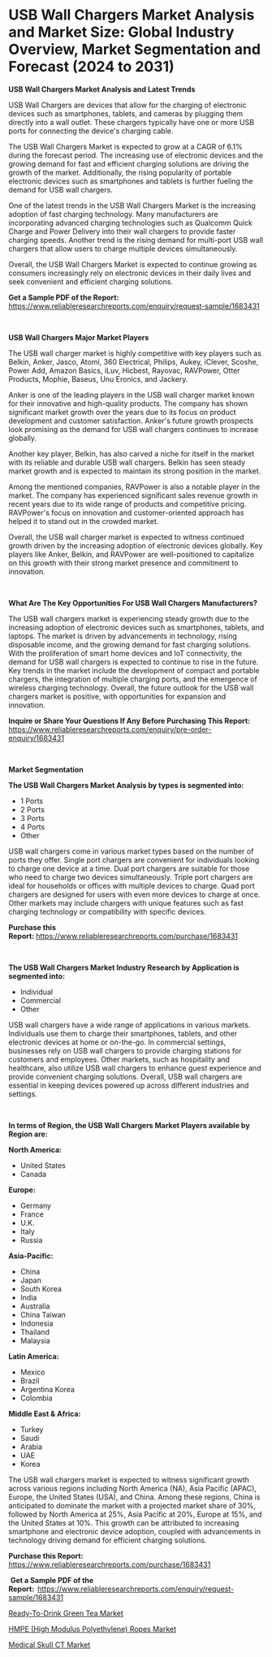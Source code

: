 <p><h1>USB Wall Chargers Market Analysis and Market Size: Global Industry Overview, Market Segmentation and Forecast (2024 to 2031)</h1></p><p><strong>USB Wall Chargers Market Analysis and Latest Trends</strong></p>
<p><p>USB Wall Chargers are devices that allow for the charging of electronic devices such as smartphones, tablets, and cameras by plugging them directly into a wall outlet. These chargers typically have one or more USB ports for connecting the device's charging cable.</p><p>The USB Wall Chargers Market is expected to grow at a CAGR of 6.1% during the forecast period. The increasing use of electronic devices and the growing demand for fast and efficient charging solutions are driving the growth of the market. Additionally, the rising popularity of portable electronic devices such as smartphones and tablets is further fueling the demand for USB wall chargers.</p><p>One of the latest trends in the USB Wall Chargers Market is the increasing adoption of fast charging technology. Many manufacturers are incorporating advanced charging technologies such as Qualcomm Quick Charge and Power Delivery into their wall chargers to provide faster charging speeds. Another trend is the rising demand for multi-port USB wall chargers that allow users to charge multiple devices simultaneously.</p><p>Overall, the USB Wall Chargers Market is expected to continue growing as consumers increasingly rely on electronic devices in their daily lives and seek convenient and efficient charging solutions.</p></p>
<p><strong>Get a Sample PDF of the Report:&nbsp;</strong> <a href="https://www.reliableresearchreports.com/enquiry/request-sample/1683431">https://www.reliableresearchreports.com/enquiry/request-sample/1683431</a></p>
<p>&nbsp;</p>
<p><strong>USB Wall Chargers Major Market Players</strong></p>
<p><p>The USB wall charger market is highly competitive with key players such as Belkin, Anker, Jasco, Atomi, 360 Electrical, Philips, Aukey, iClever, Scoshe, Power Add, Amazon Basics, iLuv, Hicbest, Rayovac, RAVPower, Otter Products, Mophie, Baseus, Unu Eronics, and Jackery.</p><p>Anker is one of the leading players in the USB wall charger market known for their innovative and high-quality products. The company has shown significant market growth over the years due to its focus on product development and customer satisfaction. Anker's future growth prospects look promising as the demand for USB wall chargers continues to increase globally.</p><p>Another key player, Belkin, has also carved a niche for itself in the market with its reliable and durable USB wall chargers. Belkin has seen steady market growth and is expected to maintain its strong position in the market. </p><p>Among the mentioned companies, RAVPower is also a notable player in the market. The company has experienced significant sales revenue growth in recent years due to its wide range of products and competitive pricing. RAVPower's focus on innovation and customer-oriented approach has helped it to stand out in the crowded market.</p><p>Overall, the USB wall charger market is expected to witness continued growth driven by the increasing adoption of electronic devices globally. Key players like Anker, Belkin, and RAVPower are well-positioned to capitalize on this growth with their strong market presence and commitment to innovation.</p></p>
<p>&nbsp;</p>
<p><strong>What Are The Key Opportunities For USB Wall Chargers Manufacturers?</strong></p>
<p><p>The USB wall chargers market is experiencing steady growth due to the increasing adoption of electronic devices such as smartphones, tablets, and laptops. The market is driven by advancements in technology, rising disposable income, and the growing demand for fast charging solutions. With the proliferation of smart home devices and IoT connectivity, the demand for USB wall chargers is expected to continue to rise in the future. Key trends in the market include the development of compact and portable chargers, the integration of multiple charging ports, and the emergence of wireless charging technology. Overall, the future outlook for the USB wall chargers market is positive, with opportunities for expansion and innovation.</p></p>
<p><strong>Inquire or Share Your Questions If Any Before Purchasing This Report:</strong> <a href="https://www.reliableresearchreports.com/enquiry/pre-order-enquiry/1683431">https://www.reliableresearchreports.com/enquiry/pre-order-enquiry/1683431</a></p>
<p>&nbsp;</p>
<p><strong>Market Segmentation</strong></p>
<p><strong>The USB Wall Chargers Market Analysis by types is segmented into:</strong></p>
<p><ul><li>1 Ports</li><li>2 Ports</li><li>3 Ports</li><li>4 Ports</li><li>Other</li></ul></p>
<p><p>USB wall chargers come in various market types based on the number of ports they offer. Single port chargers are convenient for individuals looking to charge one device at a time. Dual port chargers are suitable for those who need to charge two devices simultaneously. Triple port chargers are ideal for households or offices with multiple devices to charge. Quad port chargers are designed for users with even more devices to charge at once. Other markets may include chargers with unique features such as fast charging technology or compatibility with specific devices.</p></p>
<p><strong>Purchase this Report:&nbsp;</strong><a href="https://www.reliableresearchreports.com/purchase/1683431">https://www.reliableresearchreports.com/purchase/1683431</a></p>
<p>&nbsp;</p>
<p><strong>The USB Wall Chargers Market Industry Research by Application is segmented into:</strong></p>
<p><ul><li>Individual</li><li>Commercial</li><li>Other</li></ul></p>
<p><p>USB wall chargers have a wide range of applications in various markets. Individuals use them to charge their smartphones, tablets, and other electronic devices at home or on-the-go. In commercial settings, businesses rely on USB wall chargers to provide charging stations for customers and employees. Other markets, such as hospitality and healthcare, also utilize USB wall chargers to enhance guest experience and provide convenient charging solutions. Overall, USB wall chargers are essential in keeping devices powered up across different industries and settings.</p></p>
<p>&nbsp;</p>
<p><strong>In terms of Region, the USB Wall Chargers Market Players available by Region are:</strong></p>
<p>
    <p> <strong> North America: </strong>
        <ul>
            <li>United States</li>
            <li>Canada</li>
        </ul>
        </p> 
    <p> <strong> Europe: </strong>
        <ul>
            <li>Germany</li>
            <li>France</li>
            <li>U.K.</li>
            <li>Italy</li>
            <li>Russia</li>
        </ul>
        </p> 
    <p> <strong> Asia-Pacific: </strong>
        <ul>
            <li>China</li>
            <li>Japan</li>
            <li>South Korea</li>
            <li>India</li>
            <li>Australia</li>
            <li>China Taiwan</li>
            <li>Indonesia</li>
            <li>Thailand</li>
            <li>Malaysia</li>
        </ul>
        </p> 
    <p> <strong> Latin America: </strong>
        <ul>
            <li>Mexico</li>
            <li>Brazil</li>
            <li>Argentina Korea</li>
            <li>Colombia</li>
        </ul>
        </p> 
    <p> <strong> Middle East & Africa: </strong>
        <ul>
            <li>Turkey</li>
            <li>Saudi</li>
            <li>Arabia</li>
            <li>UAE</li>
            <li>Korea</li>
        </ul>
    </p>
    </p>
<p><p>The USB wall chargers market is expected to witness significant growth across various regions including North America (NA), Asia Pacific (APAC), Europe, the United States (USA), and China. Among these regions, China is anticipated to dominate the market with a projected market share of 30%, followed by North America at 25%, Asia Pacific at 20%, Europe at 15%, and the United States at 10%. This growth can be attributed to increasing smartphone and electronic device adoption, coupled with advancements in technology driving demand for efficient charging solutions.</p></p>
<p><strong>Purchase this Report: </strong><a href="https://www.reliableresearchreports.com/purchase/1683431">https://www.reliableresearchreports.com/purchase/1683431</a></p>
<p>&nbsp;<strong>Get a Sample PDF of the Report:&nbsp;&nbsp;</strong><a href="https://www.reliableresearchreports.com/enquiry/request-sample/1683431">https://www.reliableresearchreports.com/enquiry/request-sample/1683431</a></p>
<p><strong></strong></p>
<p><p><a href="https://github.com/gulaimolin/Market-Research-Report-List-3/blob/main/ready-to-drink-green-tea-market.md">Ready-To-Drink Green Tea Market</a></p><p><a href="https://github.com/nicoletavirag/Market-Research-Report-List-2/blob/main/hmpe-high-modulus-polyethylene-ropes-market.md">HMPE (High Modulus Polyethylene) Ropes Market</a></p><p><a href="https://github.com/mauripalmi/Market-Research-Report-List-2/blob/main/medical-skull-ct-market.md">Medical Skull CT Market</a></p></p>